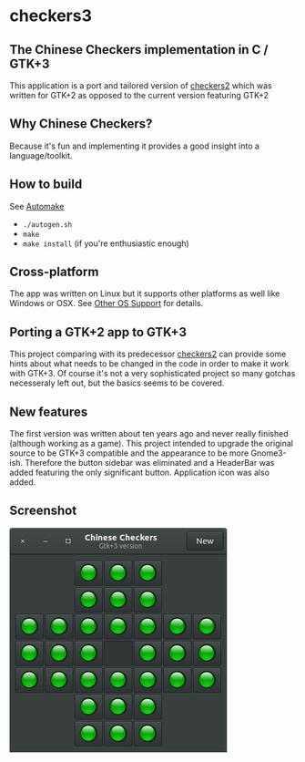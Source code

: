 # checkers3

## The Chinese Checkers implementation in C / GTK+3

This application is a port and tailored version of [checkers2](https://github.com/auxiliaire/checkers2) which was written for GTK+2 as opposed to the current version featuring GTK+2

## Why Chinese Checkers?

Because it's fun and implementing it provides a good insight into a language/toolkit.

## How to build

See [Automake](https://www.gnu.org/software/automake/manual/automake.html)

* `./autogen.sh`
* `make`
* `make install` (if you're enthusiastic enough)

## Cross-platform

The app was written on Linux but it supports other platforms as well like Windows or OSX. See [Other OS Support](https://wiki.gnome.org/Projects/GTK+#Other_OS_support) for details.

## Porting a GTK+2 app to GTK+3

This project comparing with its predecessor [checkers2](https://github.com/auxiliaire/checkers2) can provide some hints about what needs to be changed in the code in order to make it work with GTK+3. Of course it's not a very sophisticated project so many gotchas necesseraly left out, but the basics seems to be covered.

## New features

The first version was written about ten years ago and never really finished (although working as a game). This project intended to upgrade the original source to be GTK+3 compatible and the appearance to be more Gnome3-ish. Therefore the button sidebar was eliminated and a HeaderBar was added featuring the only significant button. Application icon was also added.

## Screenshot

![Screenshot of the GTK+3 app in Gnome3](/checkers-gtk3.png)
